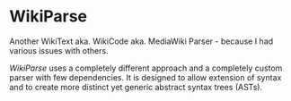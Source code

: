 # WikiParse
Another WikiText aka. WikiCode aka. MediaWiki Parser - because I had various issues with others.

*WikiParse* uses a completely different approach and a completely custom parser with few dependencies. It is designed to allow extension of syntax and to create more distinct yet generic abstract syntax trees (ASTs).
